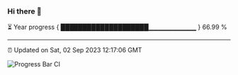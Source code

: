 ### Hi there 👋

⏳ Year progress { ████████████████████▁▁▁▁▁▁▁▁▁▁ } 66.99 %

---

⏰ Updated on Sat, 02 Sep 2023 12:17:06 GMT

![Progress Bar CI](https://github.com/liununu/liununu/workflows/Progress%20Bar%20CI/badge.svg)
